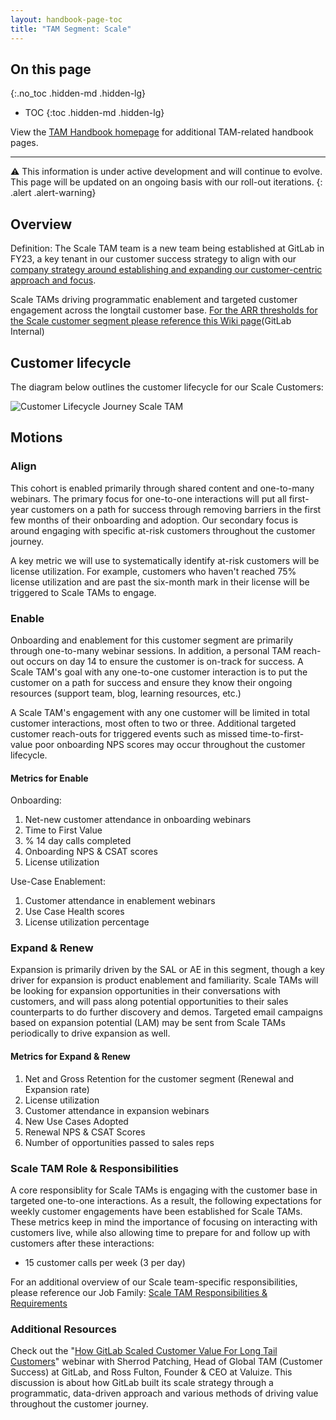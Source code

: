 ```yaml
---
layout: handbook-page-toc
title: "TAM Segment: Scale"
---
```

## On this page
{:.no_toc .hidden-md .hidden-lg}

- TOC
{:toc .hidden-md .hidden-lg}

View the [TAM Handbook homepage](/handbook/customer-success/tam/) for additional TAM-related handbook pages.

---

⚠️ This information is under active development and will continue to evolve. This page will be updated on an ongoing basis with our roll-out iterations.
{: .alert .alert-warning}

## Overview

Definition: The Scale TAM team is a new team being established at GitLab in FY23, a key tenant in our customer success strategy to align with our [company strategy around establishing and expanding our customer-centric approach and focus](https://about.gitlab.com/company/strategy/#3-customer-centricity). 

Scale TAMs driving programmatic enablement and targeted customer engagement across the longtail customer base. [For the ARR thresholds for the Scale customer segment please reference this Wiki page](https://gitlab.com/gitlab-com/customer-success/tam/-/wikis/Segments)(GitLab Internal)

## Customer lifecycle

The diagram below outlines the customer lifecycle for our Scale Customers:

![Customer Lifecycle Journey Scale TAM](/images/handbook/customer-success/customer_lifecycle_journey_with_metrics_-_scale_tam.png)

## Motions

### Align

This cohort is enabled primarily through shared content and one-to-many webinars. The primary focus for one-to-one interactions will put all first-year customers on a path for success through removing barriers in the first few months of their onboarding and adoption. Our secondary focus is around engaging with specific at-risk customers throughout the customer journey. 

A key metric we will use to systematically identify at-risk customers will be license utilization. For example, customers who haven't reached 75% license utilization and are past the six-month mark in their license will be triggered to Scale TAMs to engage. 

### Enable

Onboarding and enablement for this customer segment are primarily through one-to-many webinar sessions. In addition, a personal TAM reach-out occurs on day 14 to ensure the customer is on-track for success. A Scale TAM's goal with any one-to-one customer interaction is to put the customer on a path for success and ensure they know their ongoing resources (support team, blog, learning resources, etc.) 

A Scale TAM's engagement with any one customer will be limited in total customer interactions, most often to two or three. Additional targeted customer reach-outs for triggered events such as missed time-to-first-value poor onboarding NPS scores may occur throughout the customer lifecycle.

#### Metrics for Enable

Onboarding:

1. Net-new customer attendance in onboarding webinars
1. Time to First Value
1. % 14 day calls completed
1. Onboarding NPS & CSAT scores
1. License utilization

Use-Case Enablement:

1. Customer attendance in enablement webinars
1. Use Case Health scores
1. License utilization percentage 

### Expand & Renew

Expansion is primarily driven by the SAL or AE in this segment, though a key driver for expansion is product enablement and familiarity. Scale TAMs will be looking for expansion opportunities in their conversations with customers, and will pass along potential opportunities to their sales counterparts to do further discovery and demos. Targeted email campaigns based on expansion potential (LAM) may be sent from Scale TAMs periodically to drive expansion as well. 

#### Metrics for Expand & Renew

1. Net and Gross Retention for the customer segment (Renewal and Expansion rate)
1. License utilization
1. Customer attendance in expansion webinars
1. New Use Cases Adopted
1. Renewal NPS & CSAT Scores
1. Number of opportunities passed to sales reps

### Scale TAM Role & Responsibilities 

A core responsiblity for Scale TAMs is engaging with the customer base in targeted one-to-one interactions. As a result, the following expectations for weekly customer engagements have been established for Scale TAMs. These metrics keep in mind the importance of focusing on interacting with customers live, while also allowing time to prepare for and follow up with customers after these interactions:  

- 15 customer calls per week (3 per day)

For an additional overview of our Scale team-specific responsibilities, please reference our Job Family: [Scale TAM Responsibilities & Requirements](https://about.gitlab.com/job-families/sales/technical-account-manager/#scale)

### Additional Resources

Check out the "[How GitLab Scaled Customer Value For Long Tail Customers](https://www.valuize.co/all-resources/gitlab-scale-strategy-webinar/)" webinar with Sherrod Patching, Head of Global TAM (Customer Success) at GitLab, and Ross Fulton, Founder & CEO at Valuize. This discussion is about how GitLab built its scale strategy through a programmatic, data-driven approach and various methods of driving value throughout the customer journey.
